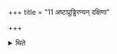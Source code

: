 +++
title = "11 अष्टाप्रूड्ढिरण्यन् दक्षिणा"

+++

<details><summary>थिते</summary>

11. The plate of gold with eight drops (together with the covering) is the sacrificial gift (to be given to the Adhvaryu).
</details>

